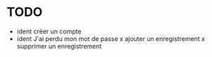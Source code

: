 # TODO

- ident créer un compte
- ident J'ai perdu mon mot de passe
x ajouter un enregistrement
x supprimer un enregistrement

